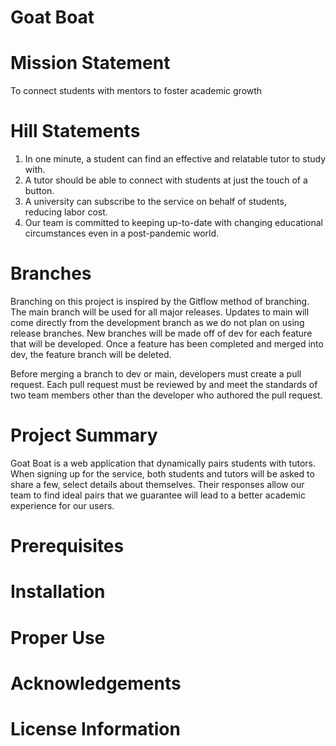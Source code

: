 # Goat Boat
# Mission Statement
To connect students with mentors to foster academic growth

# Hill Statements
1. In one minute, a student can find an effective and relatable tutor to study with.
2. A tutor should be able to connect with students at just the touch of a button.
3. A university can subscribe to the service on behalf of students, reducing labor cost.
4. Our team is committed to keeping up-to-date with changing educational circumstances even in a post-pandemic world.

# Branches
Branching on this project is inspired by the Gitflow method of branching. The main branch will be used for all major releases. Updates to main will come directly from the development branch as we do not plan on using release branches. New branches will be made off of dev for each feature that will be developed. Once a feature has been completed and merged into dev, the feature branch will be deleted.

Before merging a branch to dev or main, developers must create a pull request. Each pull request must be reviewed by and meet the standards of two team members other than the developer who authored the pull request.

# Project Summary
Goat Boat is a web application that dynamically pairs students with tutors. When signing up for the service, both students and tutors will be asked to share a few, select details about themselves. Their responses allow our team to find ideal pairs that we guarantee will lead to a better academic experience for our users.

# Prerequisites

# Installation

# Proper Use

# Acknowledgements

# License Information
